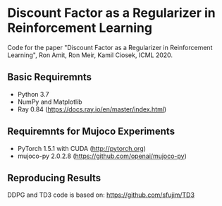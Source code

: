 # Discount Factor as a Regularizer in Reinforcement Learning

Code for the paper "Discount Factor as a Regularizer in Reinforcement Learning", Ron Amit, Ron Meir, Kamil Ciosek, ICML 2020.

## Basic Requiremnts

- Python 3.7
- NumPy and Matplotlib
- Ray  0.84 (https://docs.ray.io/en/master/index.html)

## Requiremnts for Mujoco Experiments

- PyTorch 1.5.1 with CUDA (http://pytorch.org)
- mujoco-py 2.0.2.8 (https://github.com/openai/mujoco-py)


## Reproducing Results



DDPG and TD3 code is based on: https://github.com/sfujim/TD3
